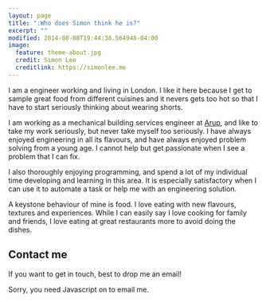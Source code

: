 ```yaml
---
layout: page
title: ":Who does Simon think he is?"
excerpt: ""
modified: 2014-08-08T19:44:38.564948-04:00
image:
  feature: theme-about.jpg
  credit: Simon Lee
  creditlink: https://simonlee.me
---
```


I am a engineer working and living in London. I like it here because I get to sample great food from different cuisines and it nevers gets too hot so that I have to start seriously thinking about wearing shorts. 

I am working as a mechanical building services engineer at [Arup](http://arup.com/), and like to take my work seriously, but never take myself too seriously. I have always enjoyed engineering in all its flavours, and have always enjoyed problem solving from a young age. I cannot help but get passionate when I see a problem that I can fix. 

I also thoroughly enjoying programming, and spend a lot of my individual time developing and learning in this area. It is especially satisfactory when I can use it to automate a task or help me with an engineering solution. 

A keystone behaviour of mine is food. I love eating with new flavours, textures and experiences. While I can easily say I love cooking for family and friends, I love eating at great restaurants more to avoid doing the dishes. 


## Contact me

If you want to get in touch, best to drop me an email!


<script type="text/javascript" language="javascript">
<!--
// Email obfuscator script 2.1 by Tim Williams, University of Arizona
// Random encryption key feature by Andrew Moulden, Site Engineering Ltd
// This code is freeware provided these four comment lines remain intact
// A wizard to generate this code is at http://www.jottings.com/obfuscator/
{ coded = "UHji5@UHji5KEE.jE"
  key = "TRxKVz4B83uojEXaPcsvSAFbngJDi6phM17UGOwtq5Q0LHNIl2yYfCdkWmer9Z"
  shift=coded.length
  link=""
  for (i=0; i<coded.length; i++) {
    if (key.indexOf(coded.charAt(i))==-1) {
      ltr = coded.charAt(i)
      link += (ltr)
    }
    else {     
      ltr = (key.indexOf(coded.charAt(i))-shift+key.length) % key.length
      link += (key.charAt(ltr))
    }
  }
document.write("<a href='mailto:"+link+"'>"+link+"</a>")
}
//-->
</script><noscript>Sorry, you need Javascript on to email me.</noscript>